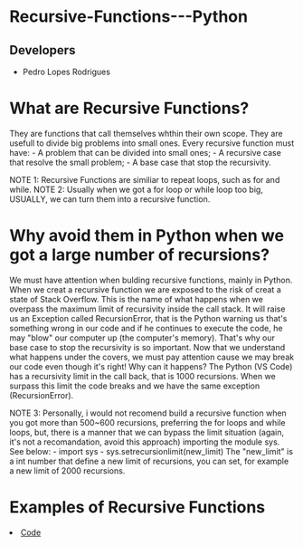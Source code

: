 # Recursive-Functions---Python


## Developers

* Pedro Lopes Rodrigues


# What are Recursive Functions?

They are functions that call themselves whthin their own scope.
They are usefull to divide big problems into small ones.
Every recursive function must have:
    - A problem that can be divided into small ones;
    - A recursive case that resolve the small problem;
    - A base case that stop the recursivity.

NOTE 1: Recursive Functions are similiar to repeat loops, such as for and while.
NOTE 2: Usually when we got a for loop or while loop too big, USUALLY, we can turn them into a recursive function.


# Why avoid them in Python when we got a large number of recursions?
We must have attention when bulding recursive functions, mainly in Python. When we creat a recursive function we are exposed to the risk of creat a state of Stack Overflow. This is the name of what happens when we overpass the maximum limit of recursivity inside the call stack. It will raise us an Exception called RecursionError, that is the Python warning us that's something wrong in our code and if he continues to execute the code, he may "blow" our computer up (the computer's memory). That's why our base case to stop the recursivity is so important.
Now that we understand what happens under the covers, we must pay attention cause we may break our code even though it's right! Why can it happens? The Python (VS Code) has a recursivity limit in the call back, that is 1000 recursions. When we surpass this limit the code breaks and we have the same exception (RecursionError).

NOTE 3: Personally, i would not recomend build a recursive function when you got more than 500~600 recursions, preferring the for loops and while loops, but, there is a manner that we can bypass the limit situation (again, it's not a recomandation, avoid this approach) importing the module sys. See below:
    - import sys
    - sys.setrecursionlimit(new_limit)
    The "new_limit" is a int number that define a new limit of recursions, you can set, for example a new limit of 2000 recursions.


# Examples of Recursive Functions

<li><a href="/src/"> Code</a></li>

